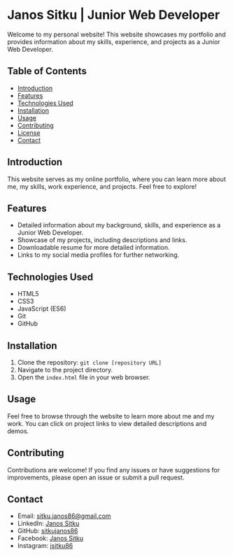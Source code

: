 # Janos Sitku | Junior Web Developer

Welcome to my personal website! This website showcases my portfolio and provides information about my skills, experience, and projects as a Junior Web Developer.

## Table of Contents

- [Introduction](#introduction)
- [Features](#features)
- [Technologies Used](#technologies-used)
- [Installation](#installation)
- [Usage](#usage)
- [Contributing](#contributing)
- [License](#license)
- [Contact](#contact)

## Introduction

This website serves as my online portfolio, where you can learn more about me, my skills, work experience, and projects. Feel free to explore!

## Features

- Detailed information about my background, skills, and experience as a Junior Web Developer.
- Showcase of my projects, including descriptions and links.
- Downloadable resume for more detailed information.
- Links to my social media profiles for further networking.

## Technologies Used

- HTML5
- CSS3
- JavaScript (ES6)
- Git
- GitHub

## Installation

1. Clone the repository: `git clone [repository URL]`
2. Navigate to the project directory.
3. Open the `index.html` file in your web browser.

## Usage

Feel free to browse through the website to learn more about me and my work. You can click on project links to view detailed descriptions and demos.

## Contributing

Contributions are welcome! If you find any issues or have suggestions for improvements, please open an issue or submit a pull request.

## Contact

- Email: [sitku.janos86@gmail.com](mailto:sitku.janos86@gmail.com)
- LinkedIn: [Janos Sitku](https://www.linkedin.com/in/janos-sitku/)
- GitHub: [sitkujanos86](https://github.com/sitkujanos86)
- Facebook: [Janos Sitku](https://www.facebook.com/janos.sitku)
- Instagram: [jsitku86](https://www.instagram.com/jsitku86/)
